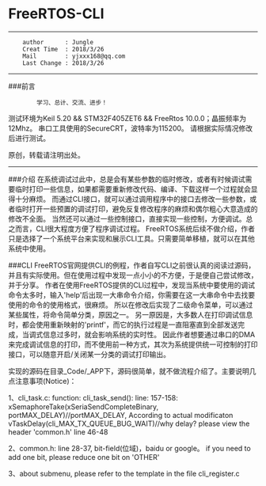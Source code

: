# FreeRTOS-CLI

---
        author      : Jungle
        Creat Time  : 2018/3/26
        Mail        : yjxxx168@qq.com
        Last Change : 2018/3/26

---
###前言
```
        学习、总计、交流、进步！
```

测试环境为Keil 5.20 && STM32F405ZET6 && FreeRtos 10.0.0；晶振频率为12Mhz。
串口工具使用的SecureCRT，波特率为115200。
请根据实际情况修改后进行测试。

原创，转载请注明出处。

---
###介绍
在系统调试过此中，总是会有某些参数的临时修改，或者有时候调试需要临时打印一些信息，如果都需要重新修改代码、编译、下载这样一个过程就会显得十分麻烦。
而通过CLI接口，就可以通过调用程序中的接口去修改一些参数，或者临时打开一些预置的调试打印，避免反复修改程序的麻烦和偶尔粗心大意造成的修改不全面。
当然还可以通过一些控制接口，直接实现一些控制，方便调试。总之而言，CLI很大程度方便了程序调试过程。
FreeRTOS系统后续不做介绍，作者只是选择了一个系统平台来实现和展示CLI工具。只需要简单移植，就可以在其他系统中使用。

<!-- more -->

###CLI
FreeRTOS官网提供CLI的例程，作者自写CLI之前很认真的阅读过源码，并且有实际使用。但在使用过程中发现一点小小的不方便，于是便自己尝试修改，并于分享。
作者在使用FreeRTOS提供的CLI过程中，发现当系统中要使用的调试命令太多时，输入'help'后出现一大串命令介绍，你需要在这一大串命令中去找要使用的命令的使用格式，很麻烦。
所以在修改后实现了二级命令菜单，可以通过某些属性，将命令简单分类，原因之一。
另一原因是，大多数人在打印调试信息时，都会使用重新映射的'printf'，而它的执行过程是一直阻塞直到全部发送完成，当调式信息过多时，就会影响系统的实时性。
因此作者想要通过串口的DMA来完成调试信息的打印，而不使用前一种方式，其次为系统提供统一可控制的打印接口，可以随意开启/关闭某一分类的调试打印输出。

实现的源码在目录_Code/_APP下，源码很简单，就不做流程介绍了。主要说明几点注意事项(Notice)：

1、cli_task.c: function: cli_task_send(): line: 157-158:
    xSemaphoreTake(xSeriaSendCompleteBinary, portMAX_DELAY)//portMAX_DELAY, According to actual modificaton
    vTaskDelay(cli_MAX_TX_QUEUE_BUG_WAIT)//why delay? please view the header 'common.h' line 46-48

2、common.h: line 28-37, bit-field(位域)，baidu or google。
    if you need to add one bit, please reduce one bit on 'OTHER'

3、about submenu, please refer to the template in the file cli_register.c
